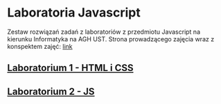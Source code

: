 # Laboratoria Javascript
Zestaw rozwiązań zadań z laboratoriów z przedmiotu Javascript na kierunku Informatyka na AGH UST.
Strona prowadzącego zajęcia wraz z konspektem zajęć: [link](https://home.agh.edu.pl/~polak/jezyki/js/pl.shtml)
## [Laboratorium 1 - HTML i CSS](./lab-1/)
## [Laboratorium 2 - JS](./lab-2/)